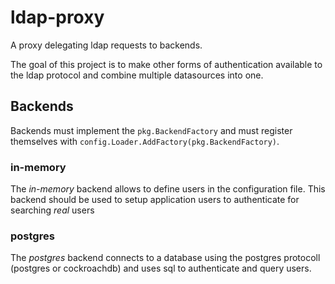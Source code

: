ldap-proxy
==========

A proxy delegating ldap requests to backends.

The goal of this project is to make other forms of authentication available to
the ldap protocol and combine multiple datasources into one.

Backends
--------

Backends must implement the `pkg.BackendFactory` and must register themselves
with `config.Loader.AddFactory(pkg.BackendFactory)`.

### in-memory

The *in-memory* backend allows to define users in the configuration file. This
backend should be used to setup application users to authenticate for searching
*real* users

### postgres

The *postgres* backend connects to a database using the postgres protocoll
(postgres or cockroachdb) and uses sql to authenticate and query users.
